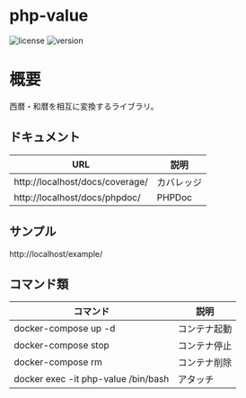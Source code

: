 # php-value



![license](https://img.shields.io/github/license/hazuki3417/php-measurement) ![version](https://img.shields.io/packagist/php-v/hazuki3417/php-measurement)

# 概要

西暦・和暦を相互に変換するライブラリ。

## ドキュメント

|URL|説明|
|---|---|
|http://localhost/docs/coverage/|カバレッジ|
|http://localhost/docs/phpdoc/|PHPDoc|


## サンプル

http://localhost/example/

## コマンド類

|コマンド|説明|
|---|---|
|docker-compose up -d|コンテナ起動|
|docker-compose stop|コンテナ停止|
|docker-compose rm|コンテナ削除|
|docker exec -it php-value /bin/bash|アタッチ|

